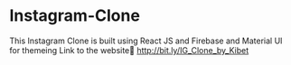 # Instagram-Clone
This Instagram Clone is built using React JS and Firebase and Material UI for themeing
Link to the website🔽
http://bit.ly/IG_Clone_by_Kibet
